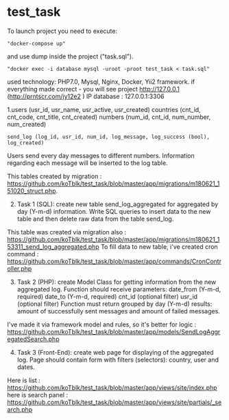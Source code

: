 # test_task
To launch project you need to execute:

	"docker-compose up"
	
and use dump inside the project ("task.sql").

	"docker exec -i database mysql -uroot -proot test_task < task.sql"

used technology: PHP7.0, Mysql, Nginx, Docker, Yii2 framework.
if everything made correct - you will see project http://127.0.0.1 (http://prntscr.com/jy12e2 )
IP database : 127.0.0.1:3306

1.users (usr_id, usr_name, usr_active, usr_created)
	countries (cnt_id, cnt_code, cnt_title, cnt_created)
	numbers (num_id, cnt_id, num_number, num_created)
	
	send_log (log_id, usr_id, num_id, log_message, log_success (bool), log_created)

Users send every day messages to different numbers. Information regarding each message will be inserted to the log table.


This tables created by migration : https://github.com/koTblk/test_task/blob/master/app/migrations/m180621_151020_struct.php.

2. Task 1 (SQL): create new table send_log_aggregated for aggregated by day (Y-m-d) information.
Write SQL queries to insert data to the new table and then delete raw data from the table send_log.

This table was created via migration also : https://github.com/koTblk/test_task/blob/master/app/migrations/m180621_153311_send_log_aggregated.php
To fill data to new table, i've created cron command : https://github.com/koTblk/test_task/blob/master/app/commands/CronController.php

3. Task 2 (PHP): create Model Class for getting information from the new aggregated log. Function should receive parameters: 
	date_from (Y-m-d, required)
	date_to (Y-m-d, required)
	cnt_id (optional filter)
	usr_id (optional filter)
Function must return grouped by day (Y-m-d) results: amount of successfully sent messages and amount of failed messages.

I've made it via framework model and rules, so it's better for logic : https://github.com/koTblk/test_task/blob/master/app/models/SendLogAggregatedSearch.php

4. Task 3 (Front-End): create web page for displaying of the aggregated log. Page should contain form with filters (selectors): country, user and dates.

Here is list : https://github.com/koTblk/test_task/blob/master/app/views/site/index.php
here is search panel : https://github.com/koTblk/test_task/blob/master/app/views/site/partials/_search.php
